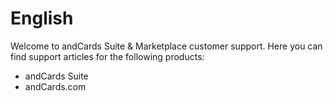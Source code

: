 # English

Welcome to andCards Suite & Marketplace customer support. Here you can find support articles for the following products:

* andCards Suite
* andCards.com

